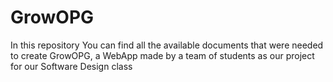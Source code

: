 # GrowOPG
In this repository You can find all the available documents that were needed to create GrowOPG, a WebApp made by a team of students as our project for our Software Design class
